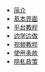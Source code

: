 * [简介](zh-cn/introduction.md)
* [基本界面](zh-cn/基本界面.md)
* [平台教程](zh-cn/平台教程.md)
* [边学边做](zh-cn/边学边做.md)
* [视频教程](zh-cn/视频教程.md)
* [使用条款](zh-cn/使用条款.md)
* [隐私政策](zh-cn/隐私政策.md)


 
 

  
<!--
* [APP开发](APP开发)
<!--
* [移动端](zh-cn/移动端.md)

* [快速入门](zh-cn/快速入门.md)
* [开发指南](zh-cn/开发指南.md)


* 发布需求
  * [在哪里可以发布需求](quickstart.md)
  * [发布需求的类型及注意事项](more-pages.md)
* 交流讨论
  * [如何回答别人的问题]()
  
  

 * [概览](./README.md)
 
 # 开始
 	如何寻找可用的module/app/dataset
 	如何寻找别人提出的app需求
 	如何创建第一个app
 # APP开发
 	notebook相关功能介绍
 	如何调用别人写好的module、dataset
 	如何将做好的项目deploy
 	如何用写好的app回答需求
 # 发布需求
 	在哪里可以发布需求
 	发布需求的类型及注意事项
 		module
 		dataset
 # 交流讨论
 	如何回答别人的问题
 -->
